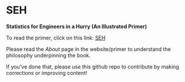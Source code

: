 # SEH
**Statistics for Engineers in a Hurry (An Illustrated Primer)**

To read the primer, click on this link: [SEH](https://kevinjkoning.github.io/SEH/)

Please read the *About* page in the website/primer to understand the philosophy underpinning the book.

If you've done that, please use this github repo to contribute by making corrections or improving content!
